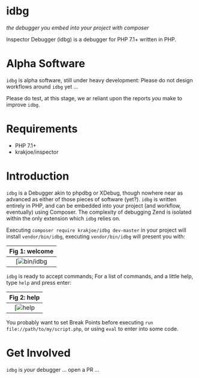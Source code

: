 # idbg
*the debugger you embed into your project with composer*

Inspector Debugger (idbg) is a debugger for PHP 7.1+ written in PHP.

# Alpha Software

`idbg` is alpha software, still under heavy development: Please do not design workflows around `idbg` yet ...

Please do test, at this stage, we ar reliant upon the reports *you* make to improve `idbg`.

# Requirements

  * PHP 7.1+
  * krakjoe/inspector

# Introduction

`idbg` is a Debugger akin to phpdbg or XDebug, though nowhere near as advanced as either of those pieces of software (yet?). `idbg` is written entirely in PHP, and can be embedded into your project (and workflow, eventually) using Composer. The complexity of debugging Zend is isolated within the only extension which `idbg` relies on.

Executing `composer require krakjoe/idbg dev-master` in your project will install `vendor/bin/idbg`, executing `vendor/bin/idbg` will present you with:

|               Fig 1: welcome                |
|:-------------------------------------------:|
|[![bin/idbg](https://i.imgur.com/LbxBMMk.png)|

`idbg` is ready to accept commands; For a list of commands, and a little help, type `help` and press enter:

|                Fig 2: help                  |
|:-------------------------------------------:|
|[![help](https://i.imgur.com/UFUsFWQ.png)    |

You probably want to set Break Points before executing `run file://path/to/my/script.php`, or using `eval` to enter into some code.

# Get Involved

`idbg` is *your* debugger ... open a PR ...



